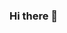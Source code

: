 ### Hi there 👋

<!--
**shivani0522/shivani0522** is a ✨ _special_ ✨ repository because its `README.md` (this file) appears on your GitHub profile.

Here are some ideas to get you started:

- 🔭 I’m currently working on ML
- 🌱 I’m currently learning ML
- 💬 Ask me about Web Development
- 📫 How to reach me: shivanipathak0522@gmail.com
- ⚡ Fun fact: Half Finish

